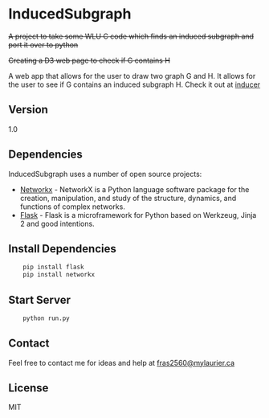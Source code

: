 InducedSubgraph
===============

~~A project to take some WLU C code which finds an induced subgraph and port it over to python~~

~~Creating a D3 web page to check if G contains H~~

A web app that allows for the user to draw two graph G and H. It allows for the user to see if G contains an induced subgraph H.
Check it out at [inducer]


Version
----

1.0

Dependencies
-----------

InducedSubgraph uses a number of open source projects:

* [Networkx] - NetworkX is a Python language software package for the creation, manipulation, and study of the structure, dynamics, and functions of complex networks.
* [Flask] - Flask is a microframework for Python based on Werkzeug, Jinja 2 and good intentions.

Install Dependencies
-----------
```sh
	pip install flask
	pip install networkx
```

Start Server
-----------
```sh
	python run.py
```

Contact
-----------
Feel free to contact me for ideas and help at [fras2560@mylaurier.ca]

License
----

MIT


[Networkx]:http://networkx.github.io/documentation/networkx-1.9/
[Flask]:http://flask.pocoo.org/
[inducer]:http://induced-subgraph.herokuapp.com/
[fras2560@mylaurier.ca]:mailto:fras2560@mylaurier.ca